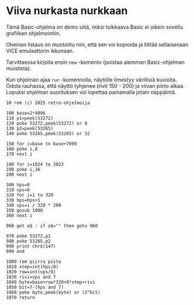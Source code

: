 # Viiva nurkasta nurkkaan

Tämä Basic-ohjelma on demo siitä, miksi tulkkaava Basic ei oikein sovellu grafiikan ohjelmointiin.

Oheinen listaus on muotoiltu niin, että sen voi kopioida ja liittää sellaisenaan VICE emulaattorin ikkunaan.

Tarvittaessa kirjoita ensin `new` -komento (poistaa aiemman Basic-ohjelman muistista).

Kun ohjelman ajaa `run` -komennolla, näytölle ilmestyy värillisiä kuvioita. Odota rauhassa, että näyttö tyhjenee (rivit 150 - 200) ja viivan piirto alkaa. Lopuksi ohjelman suorituksen voi lopettaa painamalla jotain näppäintä.

```
10 rem (c) 2025 retro-ohjelmoija

100 base=2*4096
110 p1=peek(53272)
120 poke 53272,peek(53272) or 8
130 p2=peek(53265)
140 poke 53265,peek(53265) or 32

150 for i=base to base+7999
160 poke i,0
170 next i

180 for i=1024 to 2023
190 poke i,16
200 next i

300 hps=0
310 vps=0
320 for i=1 to 320
330 hps=hps+1
340 vps=i / 320 * 200
350 gosub 1000
360 next i

960 get a$ : if a$="" then goto 960

970 poke 53272,p1
980 poke 53265,p2
990 print chr$(147)
999 end

1000 rem piirra piste
1010 xtmp=int(hps/8)
1020 row=int(vps/8)
1030 rivi=vps and 7
1040 byte=base+row*320+8*xtmp+rivi
1050 bit=7-(hps and 7)
1060 poke byte,peek(byte) or (2^bit)
1070 return

```
